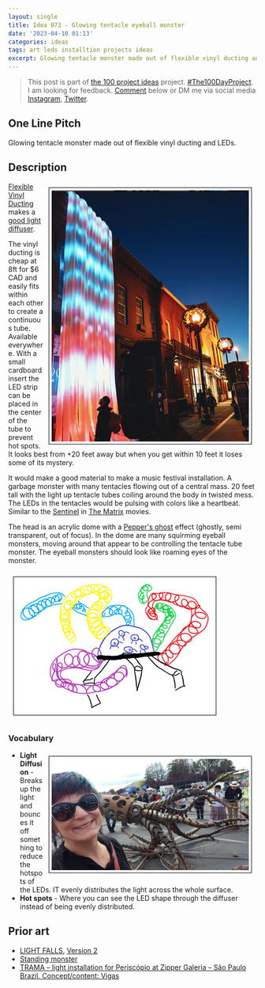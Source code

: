 ```yaml
---
layout: single
title: Idea 073 - Glowing tentacle eyeball monster
date: '2023-04-10 01:13'
categories: ideas
tags: art leds installtion projects ideas
excerpt: Glowing tentacle monster made out of flexible vinyl ducting and LEDs
---
```


> This post is part of [the 100 project ideas](https://blog.abluestar.com/projects/2023-100-ideas/) project. [#The100DayProject](https://www.the100dayproject.org/). I am looking for feedback. <a href='#utterances-comments'>Comment</a> below or DM me via social media <a href="https://instagram.com/funvill" rel="nofollow noopener noreferrer"><i class="fab fa-fw fa-instagram" aria-hidden="true"></i><span class="label">Instagram</span></a>, <a href="https://twitter.com/funvill" rel="nofollow noopener noreferrer"><i class="fab fa-fw fa-twitter" aria-hidden="true"></i><span class="label">Twitter</span></a>.

## One Line Pitch

Glowing tentacle monster made out of flexible vinyl ducting and LEDs.

## Description

<img src='\public\uploads\2023\light-falls.png' alt='light-falls' style="float: right; margin: 10px; max-width: 400px; border: 1px solid black; padding: 5px">[Flexible Vinyl Ducting](https://www.homedepot.ca/product/dundas-jafine-flexible-vinyl-ducting-3-inch-x-8-foot/1000142209) makes a [good light diffuser](https://www.youtube.com/watch?v=Y2tWdKKYAak&feature=youtu.be).

The vinyl ducting is cheap at 8ft for $6 CAD and easily fits within each other to create a continuous tube. Available everywhere. With a small cardboard insert the LED strip can be placed in the center of the tube to prevent hot spots. It looks best from +20 feet away but when you get within 10 feet it loses some of its mystery.

It would make a good material to make a music festival installation. A garbage monster with many tentacles flowing out of a central mass. 20 feet tall with the light up tentacle tubes coiling around the body in twisted mess. The LEDs in the tentacles would be pulsing with colors like a heartbeat. Similar to the [Sentinel](https://matrix.fandom.com/wiki/Sentinel) in [The Matrix](https://en.wikipedia.org/wiki/The_Matrix_(franchise)) movies.

The head is an acrylic dome with a [Pepper's ghost](https://en.wikipedia.org/wiki/Pepper%27s_ghost) effect (ghostly, semi transparent, out of focus). In the dome are many squirming eyeball monsters, moving around that appear to be controlling the tentacle tube monster. The eyeball monsters should look like roaming eyes of the monster.

<img src='\public\uploads\2023\eyeball-tentacle-monster-drawing.png' alt='eyeball-tentacle-monster-drawing' style="align: center; margin: 10px; border: 1px solid black; padding: 5px">

### Vocabulary

<img src='\public\uploads\2023\lori-squid-makerfaire.jpg' alt='lori-squid-makerfaire' style="float: right; margin: 10px; max-width: 400px; border: 1px solid black; padding: 5px">

- **Light Diffusion** - Breaks up the light and bounces it off something to reduce the hotspots of the LEDs. IT evenly distributes the light across the whole surface.
- **Hot spots** - Where you can see the LED shape through the diffuser instead of being evenly distributed.

## Prior art

- [LIGHT FALLS](https://www.instagram.com/p/ClZC_2yu8HM/), [Version 2](https://www.instagram.com/p/ChAfq0fuqxM/)
- [Standing monster](https://www.instagram.com/p/CqYnamVuh6_/) 
- [TRAMA – light installation for Periscópio at Zipper Galeria – São Paulo Brazil. Concept/content: Vigas](https://vigasartbr.wordpress.com/portfolio/trama-light-sculture/)
